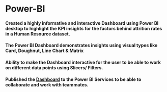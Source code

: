 # Power-BI
#### Created a highly informative and interactive Dashboard using Power BI desktop to highlight the KPI insights for the factors behind attrition rates in a Human Resource dataset.
#### The Power BI Dashboard demonstrates insights using visual types like Card, Doughnut, Line Chart & Matrix
#### Ability to make the Dashboard interactive for the user to be able to work on different data points using Slicers/ Filters.
#### Published the [Dashboard](https://github.com/ShreevaniRao/Power-BI/blob/main/HR/HR%20Data%20Reporting.pdf) to the Power BI Services to be able to collaborate and work with teammates.

